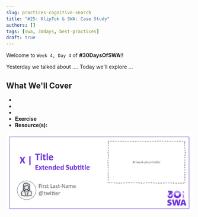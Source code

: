 ```yaml
---
slug: practices-cognitive-search
title: "#25: KlipTok & SWA: Case Study"
authors: []
tags: [swa, 30days, best-practices]
draft: true 
---
```


Welcome to `Week 4, Day 4` of **#30DaysOfSWA**!! 

Yesterday we talked about .... Today we'll explore ...


## What We'll Cover
 * 
 * 
 * 
 * **Exercise** 
 * **Resource(s):** 

![](../static/img/series/banner.png)
